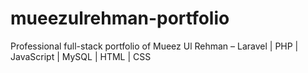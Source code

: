 # mueezulrehman-portfolio
Professional full-stack portfolio of Mueez Ul Rehman – Laravel | PHP | JavaScript | MySQL | HTML | CSS
